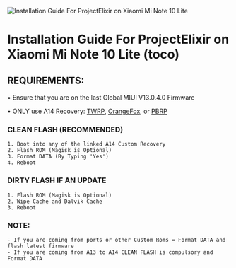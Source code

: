 ![Installation Guide For ProjectElixir on Xiaomi Mi Note 10 Lite](https://i.imgur.com/42LxtAl.png "Installation")

# Installation Guide For ProjectElixir on Xiaomi Mi Note 10 Lite (toco)

## REQUIREMENTS:

• Ensure that you are on the last Global MIUI V13.0.4.0 Firmware

• ONLY use A14 Recovery: [TWRP](https://bit.ly/a14-twrp-toco), [OrangeFox](https://bit.ly/a14-ofox-toco), or [PBRP](https://bit.ly/a14-pbrp-toco)

### CLEAN FLASH (RECOMMENDED)
```
1. Boot into any of the linked A14 Custom Recovery
2. Flash ROM (Magisk is Optional)
3. Format DATA (By Typing 'Yes')
4. Reboot
```
### DIRTY FLASH IF AN UPDATE
```
1. Flash ROM (Magisk is Optional)
2. Wipe Cache and Dalvik Cache
3. Reboot
```
### NOTE:
```
- If you are coming from ports or other Custom Roms = Format DATA and flash latest firmware
- If you are coming from A13 to A14 CLEAN FLASH is compulsory and Format DATA

```